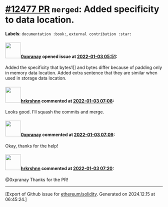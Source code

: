 # [\#12477 PR](https://github.com/ethereum/solidity/pull/12477) `merged`: Added specificity to data location.
**Labels**: `documentation :book:`, `external contribution :star:`


#### <img src="https://avatars.githubusercontent.com/u/48883700?u=242daefa0fbbfe88c8f135a843ed145c4391f5f5&v=4" width="50">[0xpranay](https://github.com/0xpranay) opened issue at [2022-01-03 05:51](https://github.com/ethereum/solidity/pull/12477):

Added the specificity that bytes1[] and bytes differ because of padding only in memory data location. Added extra sentence that they are similar when used in storage data location.

#### <img src="https://avatars.githubusercontent.com/u/13174375?u=52d702cb6bec53b561afa293cf9cd53ef7a63924&v=4" width="50">[hrkrshnn](https://github.com/hrkrshnn) commented at [2022-01-03 07:08](https://github.com/ethereum/solidity/pull/12477#issuecomment-1003904131):

Looks good. I'll squash the commits and merge.

#### <img src="https://avatars.githubusercontent.com/u/48883700?u=242daefa0fbbfe88c8f135a843ed145c4391f5f5&v=4" width="50">[0xpranay](https://github.com/0xpranay) commented at [2022-01-03 07:09](https://github.com/ethereum/solidity/pull/12477#issuecomment-1003904571):

Okay, thanks for the help!

#### <img src="https://avatars.githubusercontent.com/u/13174375?u=52d702cb6bec53b561afa293cf9cd53ef7a63924&v=4" width="50">[hrkrshnn](https://github.com/hrkrshnn) commented at [2022-01-03 07:20](https://github.com/ethereum/solidity/pull/12477#issuecomment-1003909033):

@0xpranay Thanks for the PR!


-------------------------------------------------------------------------------



[Export of Github issue for [ethereum/solidity](https://github.com/ethereum/solidity). Generated on 2024.12.15 at 06:45:24.]
